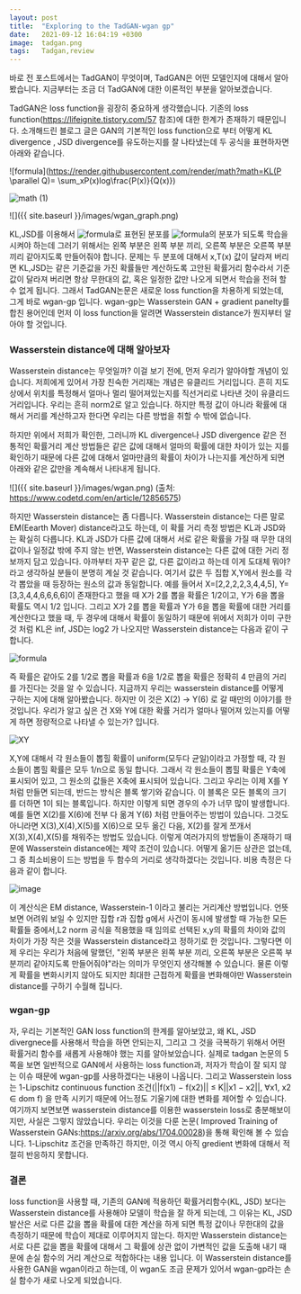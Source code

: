 ```yaml
---
layout: post
title:  "Exploring to the TadGAN-wgan gp"
date:   2021-09-12 16:04:19 +0300
image:  tadgan.png
tags:   Tadgan,review
--- 
```


바로 전 포스트에서는 TadGAN이 무엇이며, TadGAN은 어떤 모델인지에 대해서 알아봤습니다. 지금부터는 조금 더 TadGAN에 대한 이론적인 부분을 알아보겠습니다.

TadGAN은 loss function을 굉장히 중요하게 생각했습니다. 기존의 loss function(https://lifeignite.tistory.com/57 참조)에 대한 한계가 존재하기 때문입니다. 소개해드린 블로그 글은
GAN의 기본적인 loss function으로 부터 어떻게 KL divergence , JSD divergence를 유도하는지를 잘 나타냈는데 두 공식을 표현하자면 아래와 같습니다.

![formula](https://render.githubusercontent.com/render/math?math=KL(P \parallel Q)= \sum_xP(x)log\frac{P(x)}{Q(x)})

![math (1)](https://user-images.githubusercontent.com/70379885/134938120-f130edd9-08aa-45e9-a266-dc2488ea42ec.png)

![]({{ site.baseurl }}/images/wgan_graph.png)

 KL,JSD를 이용해서 ![formula](https://render.githubusercontent.com/render/math?math=f(x))로 표현된 분포를 ![formula](https://render.githubusercontent.com/render/math?math=g(x))의 분포가 되도록 학습을 시켜야 하는데 그러기 위해서는 왼쪽 부분은 왼쪽 부분 끼리, 오른쪽 부분은 오른쪽 부분끼리 같아지도록 만들어줘야 합니다. 문제는 두 분포에 대해서 x,T(x) 값이 달라져 버리면 KL,JSD는 같은 기준값을 가진 확률들만 계산하도록 고안된 확률거리 함수라서 기준값이 달라져 버리면 항상 무한대의 값, 혹은 일정한 값만 나오게 되면서 학습을 전혀 할 수 없게 됩니다. 그래서 TadGAN논문은 새로운 loss function을 차용하게 되었는데, 그게 바로 wgan-gp 입니다. wgan-gp는 Wasserstein GAN + gradient panelty를 합친 용어인데 먼저 이 loss function을 알려면 Wasserstein distance가 뭔지부터 알아야 할 것입니다.

 

### Wasserstein distance에 대해 알아보자

Wasserstein distance는 무엇일까?  이걸 보기 전에, 먼저 우리가 알아야할 개념이 있습니다. 저희에게 있어서 가장 친숙한 거리재는 개념은 유클리드 거리입니다. 흔히 지도상에서 위치를 특정해서 얼마나 멀리 떨어져있는지를 직선거리로 나타낸 것이 유클리드 거리입니다. 우리는 흔히 norm2로 알고 있습니다. 하지만 특정 값이 아니라 확률에 대해서 거리를 계산하고자 한다면 우리는 다른 방법을 취할 수 밖에 없습니다. 

하지만 위에서 저희가 확인한, 그러니까 KL divergence나 JSD divergence 같은  전통적인 확률거리 계산 방법들은 같은 값에 대해서 얼마의 확률에 대한 차이가 있는 지를 확인하기 때문에 다른 값에 대해서 얼마만큼의 확률이 차이가 나는지를 계산하게 되면 아래와 같은 값만을 계속해서 나타내게 됩니다.

![]({{ site.baseurl }}/images/wgan.png)
(출처: https://www.codetd.com/en/article/12856575)

하지만 Wasserstein distance는 좀 다릅니다. Wasserstein distance는 다른 말로 EM(Eearth Mover) distance라고도 하는데, 이 확률 거리 측정 방법은 KL과 JSD와는 확실히 다릅니다. KL과 JSD가 다른 값에 대해서 서로 같은 확률을 가질 때 무한 대의 값이나 일정값 밖에 주지 않는 반면, Wasserstein distance는 다른 값에 대한 거리 정보까지 담고 있습니다. 
 아까부터 자꾸 같은 값, 다른 값이라고 하는데 이게 도대체 뭐야? 라고 생각하실 분들이 분명히 계실 것 같습니다. 여기서 값은 두 집합 X,Y에서 원소를 각각 뽑았을 때 등장하는 원소의 값과 동일합니다. 예를 들어서 X=[2,2,2,2,3,4,4,5], Y=[3,3,4,4,6,6,6,6]이 존재한다고 했을 때 X가 2를 뽑을 확률은 1/2이고, Y가 6을 뽑을 확률도 역시 1/2 입니다. 그리고 X가 2를 뽑을 확률과 Y가 6을 뽑을 확률에 대한 거리를 계산한다고 했을 때, 두 경우에 대해서 확률이 동일하기 때문에 위에서 저희가 이미 구한 것 처럼 KL은 inf, JSD는 log2 가 나오지만 Wasserstein distance는 다음과 같이 구합니다.
 
 ![formula](https://render.githubusercontent.com/render/math?math=\sqrt{(6-2)^2}%2B\sqrt{(\frac{1}{2}-\frac{1}{2})^2}=4)

즉 확률은 같아도 2를 1/2로 뽑을 확률과 6을 1/2로 뽑을 확률은 정확히 4 만큼의 거리를 가진다는 것을 알 수 있습니다. 지금까지 우리는 wasserstein distance를 어떻게 구하는 지에 대해 알아봤습니다. 하지만 이 것은 X(2) -> Y(6) 로 갈 때만의 이야기를 한 것입니다. 우리가 알고 싶은 건 X와 Y에 대한 확률 거리가 얼마나 떨어져 있는지를 어떻게 하면 정량적으로 나타낼 수 있는가? 입니다.

![XY](https://user-images.githubusercontent.com/70379885/135189137-e721db84-0e7d-4c75-b0d7-777cd4d9b062.png)


X,Y에 대해서 각 원소들이 뽑힐 확률이 uniform(모두다 균일)이라고 가정할 때, 각 원소들이 뽑힐 확률은 모두 1/n으로 동일 합니다. 그래서 각 원소들이 뽑힐 확률은 Y축에 표시되어 있고, 그 원소의 값들은 X축에 표시되어 있습니다. 그리고 우리는 이제 X를  Y처럼 만들면 되는데, 반드는 방식은 블록 쌓기와 같습니다. 이 블록은 모든 블록의 크기를 더하면 1이 되는 블록입니다. 하지만 이렇게 되면 경우의 수가 너무 많이 발생합니다. 예를 들면 X(2)를 X(6)에 전부 다 옮겨 Y(6) 처럼 만들어주는 방법이 있습니다. 그것도 아니라면 X(3),X(4),X(5)를 X(6)으로 모두 옮긴 다음, X(2)를 잘게 쪼개서 X(3),X(4),X(5)를 채워주는 방법도 있습니다. 이렇게 여러가지의 방법들이 존재하기 때문에 Wasserstein distance에는 제약 조건이 있습니다. 어떻게 옮기든 상관은 없는데, 그 중 최소비용이 드는 방법을 두 함수의 거리로 생각하겠다는 것입니다. 비용 측정은 다음과 같이 합니다.

![image](https://user-images.githubusercontent.com/70379885/135199922-11e9c2d4-1eaa-40d4-9482-1468c7aac914.png)

이 계산식은 EM distance, Wasserstein-1 이라고 불리는 거리계산 방법입니다. 언뜻 보면 어려워 보일 수 있지만 집합 r과 집합 g에서 사건이 동시에 발생할 때 가능한 모든 확률들 중에서,L2 norm 공식을 적용했을 때 임의로 선택된 x,y의 확률의 차이와 값의 차이가 가장 작은 것을 Wasserstein distance라고 정하기로 한 것입니다. 그렇다면 이제 우리는 우리가 처음에 말했던,  "왼쪽 부분은 왼쪽 부분 끼리, 오른쪽 부분은 오른쪽 부분끼리 같아지도록 만들어줘야"라는 의미가 무엇인지 생각해볼 수 있습니다. 물론 이렇게 확률을 변화시키지 않아도 되지만 최대한 근접하게 확률을 변화해야만 Wasserstein distance를 구하기 수월해 집니다.

### wgan-gp

자, 우리는 기본적인 GAN loss function의 한계를 알아보았고, 왜 KL, JSD divergnece를 사용해서 학습을 하면 안되는지, 그리고 그 것을 극복하기 위해서 어떤 확률거리 함수를 새롭게 사용해야 했는 지를 알아보았습니다. 실제로 tadgan 논문의 5쪽을 보면 일반적으로 GAN에서 사용하는 loss function과, 저자가 학습이 잘 되지 않는 이슈 때문에 wgan-gp를 사용하겠다는 내용이 나옵니다. 그리고 Wasserstein loss는 1-Lipschitz continuous function 조건(||f(x1) − f(x2)|| ≤ K||x1 − x2||, ∀x1, x2 ∈ dom f) 을 만족 시키기 때문에 어느정도 기울기에 대한 변화를 제어할 수 있습니다. 여기까지 보면보면 wasserstein distance를 이용한 wasserstein loss로 충분해보이지만, 사실은 그렇지 않았습니다. 우리는 이것을 다룬 논문( Improved Training of Wasserstein GANs:https://arxiv.org/abs/1704.00028)을 통해 확인해 볼 수 있습니다. 1-Lipschitz  조건을 만족하긴 하지만, 이것 역시 아직 gredient 변화에 대해서 적절히 반응하지 못합니다. 

### 결론

loss function을 사용할 때, 기존의 GAN에 적용하던 확률거리함수(KL, JSD) 보다는 Wasserstein distance를 사용해야 모델이 학습을 잘 하게 되는데, 그 이유는 KL, JSD 발산은 서로 다른 값을 뽑을 확률에 대한 계산을 하게 되면 특정 값이나 무한대의 값을 측정하기 때문에 학습이 제대로 이루어지지 않는다. 하지만 Wasserstein distance는 서로 다른 값을 뽑을 확률에 대해서 그 확률에 상관 없이 가변적인 값을 도출해 내기 때문에 손실 함수의 거리 계산으로 적합하다는 내용 입니다. 이 Wasserstein distance를 사용한 GAN을 wgan이라고 하는데, 이 wgan도 조금 문제가 있어서 wgan-gp라는 손실 함수가 새로 나오게 되었습니다.
 

[jekyll-docs]: https://jekyllrb.com/docs/home
[jekyll-gh]:   https://github.com/jekyll/jekyll
[jekyll-talk]: https://talk.jekyllrb.com/
